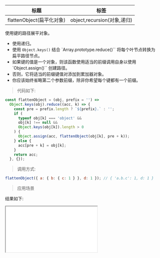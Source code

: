 | 标题                      | 标签                        |
| ------------------------- | --------------------------- |
| flattenObject(扁平化对象) | object,recursion(对象,递归) |

使用键的路径展平对象。

- 使用递归。
- 使用 `Object.keys()` 结合 `Array.prototype.reduce()`` 将每个叶节点转换为扁平路径节点。
- 如果键的值是一个对象，则该函数使用适当的前缀调用自身以使用 `Object.assign()`` 创建路径。
- 否则，它将适当的前缀键值对添加到累加器对象。
- 你应该始终省略第二个参数前缀，除非你希望每个键都有一个前缀。

> 代码如下:

```js
const flattenObject = (obj, prefix = '') =>
  Object.keys(obj).reduce((acc, k) => {
    const pre = prefix.length ? `${prefix}.` : '';
    if (
      typeof obj[k] === 'object' &&
      obj[k] !== null &&
      Object.keys(obj[k]).length > 0
    ) {
      Object.assign(acc, flattenObject(obj[k], pre + k));
    } else {
      acc[pre + k] = obj[k];
    }
    return acc;
  }, {});
```

> 调用方式:

```js
flattenObject({ a: { b: { c: 1 } }, d: 1 }); // { 'a.b.c': 1, d: 1 }
```

> 应用场景

<div class="code-editor" data-url="codes/javascript/html/flattenObject.html" data-language="html"></div>

结果如下:

<iframe src="codes/javascript/html/flattenObject.html"></iframe>
